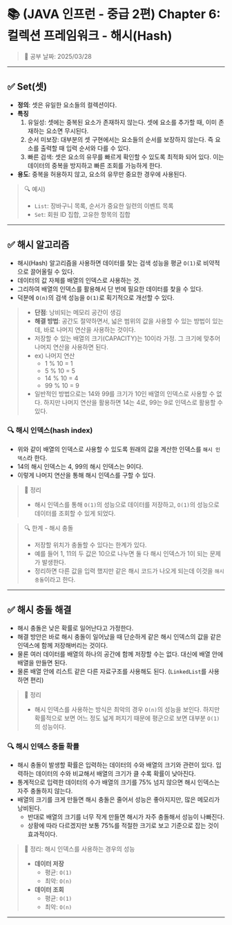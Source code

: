 # 📚 (JAVA 인프런 - 중급 2편) Chapter 6: 컬렉션 프레임워크 - 해시(Hash)
> 📌 공부 날짜: 2025/03/28

---

## ✅ Set(셋)
- **정의**: 셋은 유일한 요소들의 컬렉션이다.
- **특징**
    1. 유일성: 셋에는 중복된 요소가 존재하지 않는다. 셋에 요소를 추가할 때, 이미 존재하는 요소면 무시된다.
    2. 순서 미보장: 대부분의 셋 구현에서는 요소들의 순서를 보장하지 않는다. 즉 요소를 출력할 때 입력 순서와 다를 수 있다.
    3. 빠른 검색: 셋은 요소의 유무를 빠르게 확인할 수 있도록 최적화 되어 있다. 이는 데이터의 중복을 방지하고 빠른 조회를 가능하게 한다.
- **용도**: 중복을 허용하지 않고, 요소의 유무만 중요한 경우에 사용된다.

> 🔍 예시)
> - `List`: 장바구니 목록, 순서가 중요한 일련의 이벤트 목록
> - `Set`: 회원 ID 집합, 고유한 항목의 집합

---

## ✅ 해시 알고리즘
- 해시(Hash) 알고리즘을 사용하면 데이터를 찾는 검색 성능을 평균 `O(1)`로 비약적으로 끌어올릴 수 있다.
- 데이터의 값 자체를 배열의 인덱스로 사용하는 것.
- 그리하여 배열의 인덱스를 활용해서 단 번에 필요한 데이터를 찾을 수 있다.
- 덕분에 `O(n)`의 검색 성능을 `O(1)`로 획기적으로 개선할 수 있다.

> - **단점**: 낭비되는 메모리 공간이 생김
> - **해결 방법**: 공간도 절약하면서, 넓은 범위의 값을 사용할 수 있는 방법이 있는데, 바로 나머지 연산을 사용하는 것이다.
> - 저장할 수 있는 배열의 크기(CAPACITY)는 10이라 가정. 그 크기에 맞추어 나머지 연산을 사용하면 된다.
> - ex) 나머지 연산
>   - 1 % 10 = 1
>   - 5 % 10 = 5
>   - 14 % 10 = 4
>   - 99 % 10 = 9 
> - 일반적인 방법으로는 14와 99를 크기가 10인 배열의 인덱스로 사용할 수 없다. 하지만 나머지 연산을 활용하면 14는 4로, 99는 9로 인덱스로 활용할 수 있다.

### 🔍 해시 인덱스(hash index)
- 위와 같이 배열의 인덱스로 사용할 수 있도록 원래의 값을 계산한 인덱스를 `해시 인덱스`라 한다.
- 14의 해시 인덱스는 4, 99의 해시 인덱스는 9이다.
- 이렇게 나머지 연산을 통해 해시 인덱스를 구할 수 있다.

> 📌 정리
> - 해시 인덱스를 통해 `O(1)`의 성능으로 데이터를 저장하고, `O(1)`의 성능으로 데이터를 조회할 수 있게 되었다.

> 🔍 한계 - 해시 충돌
> - 저장할 위치가 충돌할 수 있다는 한계가 있다.
> - 예를 들어 1, 11의 두 값은 10으로 나누면 둘 다 해시 인덱스가 1이 되는 문제가 발생한다.
> - 정리하면 다른 값을 입력 했지만 같은 해시 코드가 나오게 되는데 이것을 `해시 충돌`이라고 한다.

---

## ✅ 해시 충돌 해결
- 해시 충돌은 낮은 확률로 일어난다고 가정한다.
- 해결 방안은 바로 해시 충돌이 일어났을 때 단순하게 같은 해시 인덱스의 값을 같은 인덱스에 함께 저장해버리는 것이다.
- 물론 여러 데이터를 배열의 하나의 공간에 함께 저장할 수는 없다. 대신에 배열 안에 배열을 만들면 된다.
- 물론 배열 안에 리스트 같은 다른 자료구조를 사용해도 된다. (`LinkedList`를 사용하면 편리)

> 📌 정리
> - 해시 인덱스를 사용하는 방식은 최악의 경우 `O(n)`의 성능을 보인다. 하지만 확률적으로 보면 어느 정도 넓게 퍼지기 때문에 평군으로 보면 대부분 `O(1)`의 성능이다.

### 🔍 해시 인덱스 충돌 확률
- 해시 충돌이 발생할 확률은 입력하는 데이터의 수와 배열의 크기와 관련이 있다. 입력하는 데이터의 수와 비교해서 배열의 크기가 클 수록 확률이 낮아진다.
- 통계적으로 입력한 데이터의 수가 배열의 크기를 75% 넘지 않으면 해시 인덱스는 자주 충돌하지 않는다.
- 배열의 크기를 크게 만들면 해시 충돌은 줄어서 성능은 좋아지지만, 많은 메모리가 낭비된다.
    - 반대로 배열의 크기를 너무 작게 만들면 해시가 자주 충돌해서 성능이 나빠진다.
    - 상황에 따라 다르겠지만 보통 75%를 적절한 크기로 보고 기준으로 잡는 것이 효과적이다.
  
> 📌 정리: 해시 인덱스를 사용하는 경우의 성능
> - **데이터 저장**
>   - 평균: `O(1)`
>   - 최악: `O(n)`
> - **데이터 조회**
>   - 평균: `O(1)`
>   - 최악: `O(n)`

---
